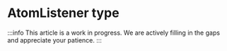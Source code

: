 # AtomListener type

:::info
This article is a work in progress. We are actively filling in the gaps and appreciate your patience.
:::
